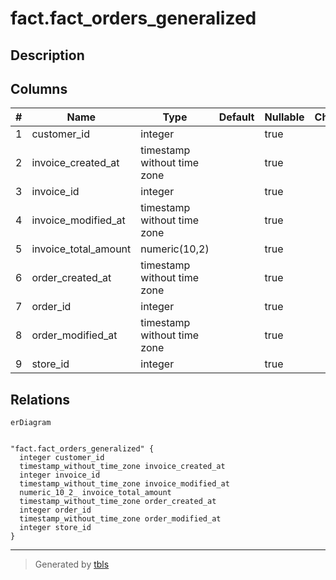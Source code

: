 # fact.fact_orders_generalized

## Description

## Columns

| # | Name                 | Type                        | Default | Nullable | Children | Parents | Comment |
| - | -------------------- | --------------------------- | ------- | -------- | -------- | ------- | ------- |
| 1 | customer_id          | integer                     |         | true     |          |         |         |
| 2 | invoice_created_at   | timestamp without time zone |         | true     |          |         |         |
| 3 | invoice_id           | integer                     |         | true     |          |         |         |
| 4 | invoice_modified_at  | timestamp without time zone |         | true     |          |         |         |
| 5 | invoice_total_amount | numeric(10,2)               |         | true     |          |         |         |
| 6 | order_created_at     | timestamp without time zone |         | true     |          |         |         |
| 7 | order_id             | integer                     |         | true     |          |         |         |
| 8 | order_modified_at    | timestamp without time zone |         | true     |          |         |         |
| 9 | store_id             | integer                     |         | true     |          |         |         |

## Relations

```mermaid
erDiagram


"fact.fact_orders_generalized" {
  integer customer_id
  timestamp_without_time_zone invoice_created_at
  integer invoice_id
  timestamp_without_time_zone invoice_modified_at
  numeric_10_2_ invoice_total_amount
  timestamp_without_time_zone order_created_at
  integer order_id
  timestamp_without_time_zone order_modified_at
  integer store_id
}
```

---

> Generated by [tbls](https://github.com/k1LoW/tbls)
